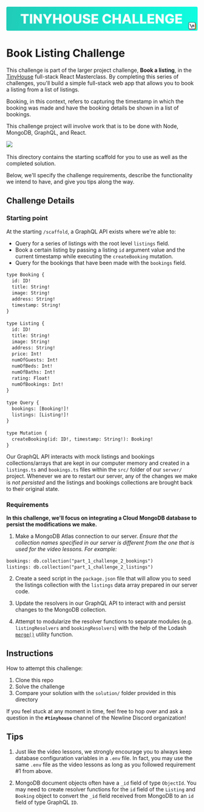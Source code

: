 ![](./assets/tinyhouse-challenge-banner.png)

# Book Listing Challenge

This challenge is part of the larger project challenge, **Book a listing**, in the [TinyHouse](https://www.newline.co/tinyhouse) full-stack React Masterclass. By completing this series of challenges, you'll build a simple full-stack web app that allows you to book a listing from a list of listings.

Booking, in this context, refers to capturing the timestamp in which the booking was made and have the booking details be shown in a list of bookings.

This challenge project will involve work that is to be done with Node, MongoDB, GraphQL, and React.

![](./assets/booking-listings.gif)

This directory contains the starting scaffold for you to use as well as the completed solution.

Below, we'll specify the challenge requirements, describe the functionality we intend to have, and give you tips along the way.

## Challenge Details

### Starting point

At the starting `/scaffold`, a GraphQL API exists where we're able to:

- Query for a series of listings with the root level `listings` field.
- Book a certain listing by passing a listing `id` argument value and the current timestamp while executing the `createBooking` mutation.
- Query for the bookings that have been made with the `bookings` field.

```gql
type Booking {
  id: ID!
  title: String!
  image: String!
  address: String!
  timestamp: String!
}

type Listing {
  id: ID!
  title: String!
  image: String!
  address: String!
  price: Int!
  numOfGuests: Int!
  numOfBeds: Int!
  numOfBaths: Int!
  rating: Float!
  numOfBookings: Int!
}

type Query {
  bookings: [Booking!]!
  listings: [Listing!]!
}

type Mutation {
  createBooking(id: ID!, timestamp: String!): Booking!
}
```

Our GraphQL API interacts with mock listings and bookings collections/arrays that are kept in our computer memory and created in a `listings.ts` and `bookings.ts` files within the `src/` folder of our `server/` project. Whenever we are to restart our server, any of the changes we make is _not persisted_ and the listings and bookings collections are brought back to their original state.

### Requirements

**In this challenge, we'll focus on integrating a Cloud MongoDB database to persist the modifications we make.**

1. Make a MongoDB Atlas connection to our server. _Ensure that the collection names specified in our server is different from the one that is used for the video lessons. For example:_

```
bookings: db.collection("part_1_challenge_2_bookings")
listings: db.collection("part_1_challenge_2_listings")
```

2. Create a seed script in the `package.json` file that will allow you to seed the listings collection with the `listings` data array prepared in our server code.

3. Update the resolvers in our GraphQL API to interact with and persist changes to the MongoDB collection.

4. Attempt to modularize the resolver functions to separate modules (e.g. `listingResolvers` and `bookingResolvers`) with the help of the Lodash [`merge()`](https://lodash.com/docs/#merge) utility function.

## Instructions

How to attempt this challenge:

1. Clone this repo
2. Solve the challenge
3. Compare your solution with the `solution/` folder provided in this directory

If you feel stuck at any moment in time, feel free to hop over and ask a question in the **`#tinyhouse`** channel of the Newline Discord organization!

## Tips

1. Just like the video lessons, we strongly encourage you to always keep database configuration variables in a `.env` file. In fact, you may use the same `.env` file as the video lessons as long as you followed requirement #1 from above.

2. MongoDB document objects often have a `_id` field of type `ObjectId`. You may need to create resolver functions for the `id` field of the `Listing` and `Booking` object to convert the `_id` field received from MongoDB to an `id` field of type GraphQL `ID`.
